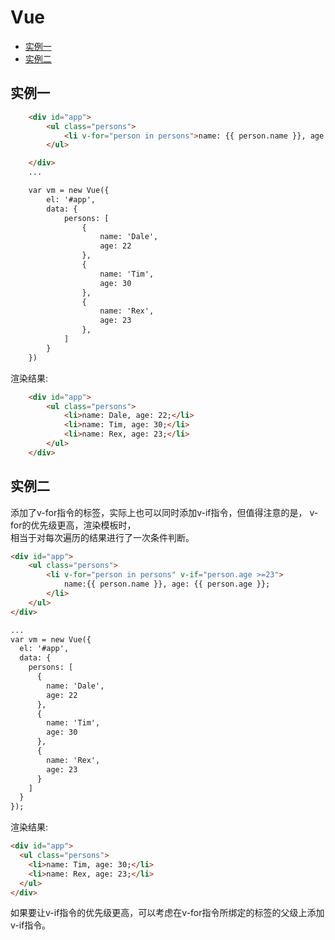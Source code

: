 # Vue

- [实例一](#实例一)  
- [实例二](#实例二)  


## 实例一

```html
	<div id="app">
		<ul class="persons">
			<li v-for="person in persons">name: {{ person.name }}, age: {{ person.age }};</li>
		</ul>

	</div>
	... 

	var vm = new Vue({
		el: '#app',
		data: {
			persons: [
				{
					name: 'Dale',
					age: 22
				},
				{
					name: 'Tim',
					age: 30
				},
				{
					name: 'Rex',
					age: 23
				},
			]
		}
	})

```

渲染结果:  

```html
	<div id="app">
		<ul class="persons">
			<li>name: Dale, age: 22;</li>
			<li>name: Tim, age: 30;</li>
			<li>name: Rex, age: 23;</li>
		</ul>
	</div>

```


## 实例二

添加了v-for指令的标签，实际上也可以同时添加v-if指令，但值得注意的是， v-for的优先级更高，渲染模板时，  
相当于对每次遍历的结果进行了一次条件判断。  

```html
<div id="app">
	<ul class="persons">
		<li v-for="person in persons" v-if="person.age >=23">
			name:{{ person.name }}, age: {{ person.age }};
		</li>
	</ul>
</div>

...
var vm = new Vue({
  el: '#app',
  data: {
    persons: [
      {
        name: 'Dale',
        age: 22
      }, 
      {
        name: 'Tim',
        age: 30
      },
      {
        name: 'Rex',
        age: 23
      }
    ]
  }
});

```

渲染结果:

```html
<div id="app">
  <ul class="persons">
    <li>name: Tim, age: 30;</li>
    <li>name: Rex, age: 23;</li>
  </ul>
</div>
```

如果要让v-if指令的优先级更高，可以考虑在v-for指令所绑定的标签的父级上添加v-if指令。  